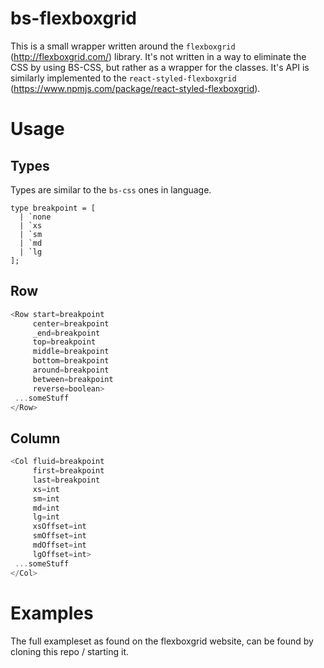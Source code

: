 # bs-flexboxgrid
This is a small wrapper written around the `flexboxgrid` (http://flexboxgrid.com/) library. It's not written in a way to eliminate the CSS by using BS-CSS, but rather as a wrapper for the classes. It's API is similarly implemented to the `react-styled-flexboxgrid` (https://www.npmjs.com/package/react-styled-flexboxgrid).

# Usage

## Types 
Types are similar to the `bs-css` ones in language.
```
type breakpoint = [
  | `none
  | `xs
  | `sm
  | `md
  | `lg 
];
```

## Row
```typescript
<Row start=breakpoint
     center=breakpoint
     _end=breakpoint
     top=breakpoint
     middle=breakpoint
     bottom=breakpoint
     around=breakpoint
     between=breakpoint
     reverse=boolean>
 ...someStuff
</Row>
```

## Column
```typescript
<Col fluid=breakpoint
     first=breakpoint
     last=breakpoint
     xs=int
     sm=int
     md=int
     lg=int
     xsOffset=int 
     smOffset=int 
     mdOffset=int
     lgOffset=int>
 ...someStuff
</Col>
```

# Examples
The full exampleset as found on the flexboxgrid website, can be found by cloning this repo / starting it. 
